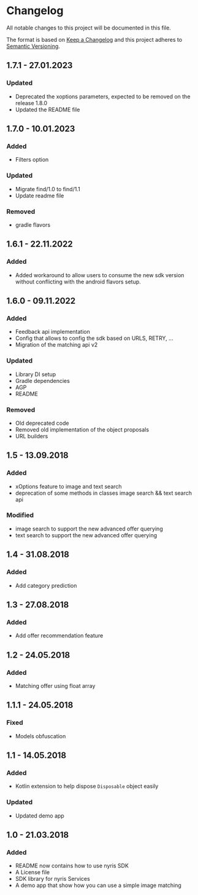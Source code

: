 # Changelog
All notable changes to this project will be documented in this file.

The format is based on [Keep a Changelog](http://keepachangelog.com/en/1.0.0/)
and this project adheres to [Semantic Versioning](http://semver.org/spec/v2.0.0.html).

## 1.7.1 - 27.01.2023
### Updated
* Deprecated the xoptions parameters, expected to be removed on the release 1.8.0
* Updated the README file

## 1.7.0 - 10.01.2023
### Added 
* Filters option

### Updated
* Migrate find/1.0 to find/1.1
* Update readme file 

### Removed
* gradle flavors

## 1.6.1 - 22.11.2022
### Added
* Added workaround to allow users to consume the new sdk version without conflicting with the android flavors setup.  

## 1.6.0 - 09.11.2022
### Added 
* Feedback api implementation 
* Config that allows to config the sdk based on URLS, RETRY, ...
* Migration of the matching api v2

### Updated 
* Library DI setup 
* Gradle dependencies
* AGP
* README

### Removed 
* Old deprecated code
* Removed old implementation of the object proposals 
* URL builders

## 1.5 - 13.09.2018
### Added
- xOptions feature to image and text search
- deprecation of some methods in classes image search && text search api

### Modified
- image search to support the new advanced offer querying
- text search to support the new advanced offer querying

## 1.4 - 31.08.2018
### Added
- Add category prediction

## 1.3 - 27.08.2018
### Added
- Add offer recommendation feature

## 1.2 - 24.05.2018
### Added
- Matching offer using float array

## 1.1.1 - 24.05.2018
### Fixed
- Models obfuscation 
 
## 1.1 - 14.05.2018
### Added
- Kotlin extension to help dispose `Disposable` object easily

### Updated
- Updated demo app

## 1.0 - 21.03.2018
### Added
- README now contains how to use nyris SDK
- A License file
- SDK library for nyris Services
- A demo app that show how you can use a simple image matching